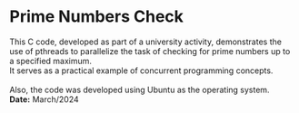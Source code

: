 # Prime Numbers Check
This C code, developed as part of a university activity, demonstrates the use of pthreads to parallelize the task of checking for prime numbers up to a specified maximum.<br> 
It serves as a practical example of concurrent programming concepts.
<br><br>
Also, the code was developed using Ubuntu as the operating system.<br>
**Date:** March/2024
